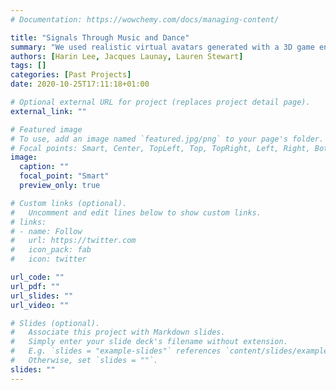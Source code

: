 ```yaml
---
# Documentation: https://wowchemy.com/docs/managing-content/

title: "Signals Through Music and Dance"
summary: "We used realistic virtual avatars generated with a 3D game engine to compare the two competing hypotheses on evolutionary origins of music and dance - social bonding and coalition signalling. Participants were shown dancing avatar groups that were engaged in different forms of coordinated dance. We assessed perceived social closeness and formidability (i.e. powerful, daunting) of groups and how performance quality, movement type, and musical rhythm might influence these perceptions. Additionally, we made a direct comparison between real people, virtual avatars, and point-light-display figures to validate the robustness of using virtual avatars for studying complex movement perception."
authors: [Harin Lee, Jacques Launay, Lauren Stewart]
tags: []
categories: [Past Projects]
date: 2020-10-25T17:11:18+01:00

# Optional external URL for project (replaces project detail page).
external_link: ""

# Featured image
# To use, add an image named `featured.jpg/png` to your page's folder.
# Focal points: Smart, Center, TopLeft, Top, TopRight, Left, Right, BottomLeft, Bottom, BottomRight.
image:
  caption: ""
  focal_point: "Smart"
  preview_only: true

# Custom links (optional).
#   Uncomment and edit lines below to show custom links.
# links:
# - name: Follow
#   url: https://twitter.com
#   icon_pack: fab
#   icon: twitter

url_code: ""
url_pdf: ""
url_slides: ""
url_video: ""

# Slides (optional).
#   Associate this project with Markdown slides.
#   Simply enter your slide deck's filename without extension.
#   E.g. `slides = "example-slides"` references `content/slides/example-slides.md`.
#   Otherwise, set `slides = ""`.
slides: ""
---
```


